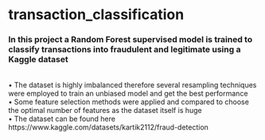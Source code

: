 # transaction_classification 
<h3>In this project a Random Forest supervised model is trained to classify transactions into fraudulent and legitimate using a Kaggle dataset</h3>
</br>• The dataset is highly imbalanced therefore several resampling techniques were employed to train an unbiased model and get the best performance 
</br>• Some feature selection methods were applied and compared to choose the optimal number of features as the dataset itself is huge
</br>• The dataset can be found here https://www.kaggle.com/datasets/kartik2112/fraud-detection
